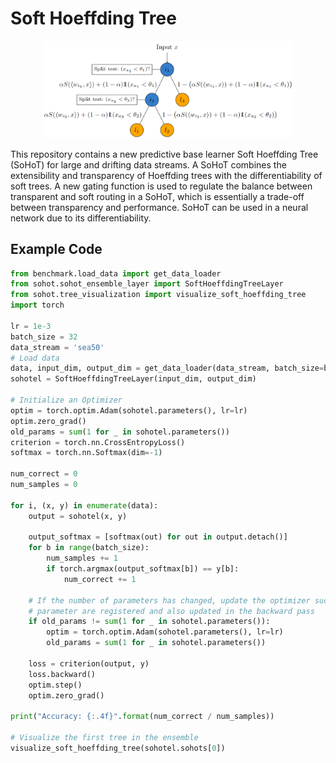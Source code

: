 # Soft Hoeffding Tree
<p align="center">
  <img src="sohot.png" alt="drawing" width="400"/>
</p>

This repository contains a new predictive base learner Soft Hoeffding Tree (SoHoT) for large and drifting data streams.
A SoHoT combines the extensibility and transparency of Hoeffding trees with the differentiability of soft trees.
A new gating function is used to regulate the balance between transparent and soft routing in a SoHoT, 
which is essentially a trade-off between transparency and performance. 
SoHoT can be used in a neural network due to its differentiability.



## Example Code
```python
from benchmark.load_data import get_data_loader
from sohot.sohot_ensemble_layer import SoftHoeffdingTreeLayer
from sohot.tree_visualization import visualize_soft_hoeffding_tree
import torch

lr = 1e-3
batch_size = 32
data_stream = 'sea50'
# Load data
data, input_dim, output_dim = get_data_loader(data_stream, batch_size=batch_size, nrows=10000)
sohotel = SoftHoeffdingTreeLayer(input_dim, output_dim)

# Initialize an Optimizer
optim = torch.optim.Adam(sohotel.parameters(), lr=lr)
optim.zero_grad()
old_params = sum(1 for _ in sohotel.parameters())
criterion = torch.nn.CrossEntropyLoss()
softmax = torch.nn.Softmax(dim=-1)

num_correct = 0
num_samples = 0

for i, (x, y) in enumerate(data):
    output = sohotel(x, y)

    output_softmax = [softmax(out) for out in output.detach()]
    for b in range(batch_size):
        num_samples += 1
        if torch.argmax(output_softmax[b]) == y[b]:
            num_correct += 1

    # If the number of parameters has changed, update the optimizer such that the new weight
    # parameter are registered and also updated in the backward pass
    if old_params != sum(1 for _ in sohotel.parameters()):
        optim = torch.optim.Adam(sohotel.parameters(), lr=lr)
        old_params = sum(1 for _ in sohotel.parameters())

    loss = criterion(output, y)
    loss.backward()
    optim.step()
    optim.zero_grad()

print("Accuracy: {:.4f}".format(num_correct / num_samples))

# Visualize the first tree in the ensemble
visualize_soft_hoeffding_tree(sohotel.sohots[0])
```